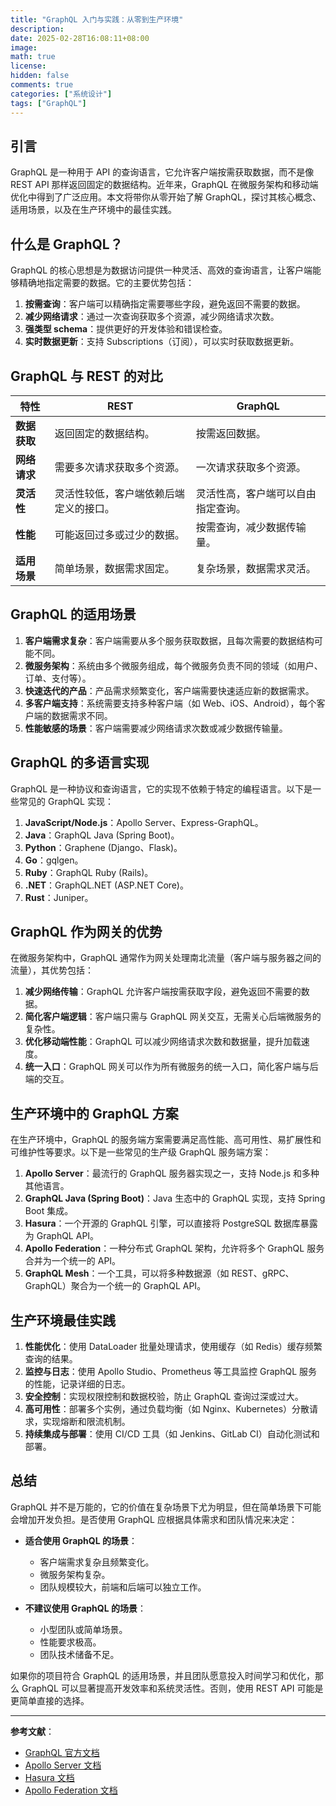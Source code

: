```yaml
---
title: "GraphQL 入门与实践：从零到生产环境"
description: 
date: 2025-02-28T16:08:11+08:00
image: 
math: true
license: 
hidden: false
comments: true
categories: ["系统设计"]
tags: ["GraphQL"]
---
```


## 引言

GraphQL 是一种用于 API 的查询语言，它允许客户端按需获取数据，而不是像 REST API 那样返回固定的数据结构。近年来，GraphQL 在微服务架构和移动端优化中得到了广泛应用。本文将带你从零开始了解 GraphQL，探讨其核心概念、适用场景，以及在生产环境中的最佳实践。

## 什么是 GraphQL？

GraphQL 的核心思想是为数据访问提供一种灵活、高效的查询语言，让客户端能够精确地指定需要的数据。它的主要优势包括：

1. **按需查询**：客户端可以精确指定需要哪些字段，避免返回不需要的数据。
2. **减少网络请求**：通过一次查询获取多个资源，减少网络请求次数。
3. **强类型 schema**：提供更好的开发体验和错误检查。
4. **实时数据更新**：支持 Subscriptions（订阅），可以实时获取数据更新。

## GraphQL 与 REST 的对比

| **特性**                | **REST**                              | **GraphQL**                          |
|-------------------------|--------------------------------------|--------------------------------------|
| **数据获取**            | 返回固定的数据结构。                 | 按需返回数据。                       |
| **网络请求**            | 需要多次请求获取多个资源。           | 一次请求获取多个资源。               |
| **灵活性**              | 灵活性较低，客户端依赖后端定义的接口。 | 灵活性高，客户端可以自由指定查询。   |
| **性能**                | 可能返回过多或过少的数据。           | 按需查询，减少数据传输量。           |
| **适用场景**            | 简单场景，数据需求固定。             | 复杂场景，数据需求灵活。             |

## GraphQL 的适用场景

1. **客户端需求复杂**：客户端需要从多个服务获取数据，且每次需要的数据结构可能不同。
2. **微服务架构**：系统由多个微服务组成，每个微服务负责不同的领域（如用户、订单、支付等）。
3. **快速迭代的产品**：产品需求频繁变化，客户端需要快速适应新的数据需求。
4. **多客户端支持**：系统需要支持多种客户端（如 Web、iOS、Android），每个客户端的数据需求不同。
5. **性能敏感的场景**：客户端需要减少网络请求次数或减少数据传输量。

## GraphQL 的多语言实现

GraphQL 是一种协议和查询语言，它的实现不依赖于特定的编程语言。以下是一些常见的 GraphQL 实现：

1. **JavaScript/Node.js**：Apollo Server、Express-GraphQL。
2. **Java**：GraphQL Java (Spring Boot)。
3. **Python**：Graphene (Django、Flask)。
4. **Go**：gqlgen。
5. **Ruby**：GraphQL Ruby (Rails)。
6. **.NET**：GraphQL.NET (ASP.NET Core)。
7. **Rust**：Juniper。

## GraphQL 作为网关的优势

在微服务架构中，GraphQL 通常作为网关处理南北流量（客户端与服务器之间的流量），其优势包括：

1. **减少网络传输**：GraphQL 允许客户端按需获取字段，避免返回不需要的数据。
2. **简化客户端逻辑**：客户端只需与 GraphQL 网关交互，无需关心后端微服务的复杂性。
3. **优化移动端性能**：GraphQL 可以减少网络请求次数和数据量，提升加载速度。
4. **统一入口**：GraphQL 网关可以作为所有微服务的统一入口，简化客户端与后端的交互。

## 生产环境中的 GraphQL 方案

在生产环境中，GraphQL 的服务端方案需要满足高性能、高可用性、易扩展性和可维护性等要求。以下是一些常见的生产级 GraphQL 服务端方案：

1. **Apollo Server**：最流行的 GraphQL 服务器实现之一，支持 Node.js 和多种其他语言。
2. **GraphQL Java (Spring Boot)**：Java 生态中的 GraphQL 实现，支持 Spring Boot 集成。
3. **Hasura**：一个开源的 GraphQL 引擎，可以直接将 PostgreSQL 数据库暴露为 GraphQL API。
4. **Apollo Federation**：一种分布式 GraphQL 架构，允许将多个 GraphQL 服务合并为一个统一的 API。
5. **GraphQL Mesh**：一个工具，可以将多种数据源（如 REST、gRPC、GraphQL）聚合为一个统一的 GraphQL API。

## 生产环境最佳实践

1. **性能优化**：使用 DataLoader 批量处理请求，使用缓存（如 Redis）缓存频繁查询的结果。
2. **监控与日志**：使用 Apollo Studio、Prometheus 等工具监控 GraphQL 服务的性能，记录详细的日志。
3. **安全控制**：实现权限控制和数据校验，防止 GraphQL 查询过深或过大。
4. **高可用性**：部署多个实例，通过负载均衡（如 Nginx、Kubernetes）分散请求，实现熔断和限流机制。
5. **持续集成与部署**：使用 CI/CD 工具（如 Jenkins、GitLab CI）自动化测试和部署。

## 总结

GraphQL 并不是万能的，它的价值在复杂场景下尤为明显，但在简单场景下可能会增加开发负担。是否使用 GraphQL 应根据具体需求和团队情况来决定：

- **适合使用 GraphQL 的场景**：
  - 客户端需求复杂且频繁变化。
  - 微服务架构复杂。
  - 团队规模较大，前端和后端可以独立工作。

- **不建议使用 GraphQL 的场景**：
  - 小型团队或简单场景。
  - 性能要求极高。
  - 团队技术储备不足。

如果你的项目符合 GraphQL 的适用场景，并且团队愿意投入时间学习和优化，那么 GraphQL 可以显著提高开发效率和系统灵活性。否则，使用 REST API 可能是更简单直接的选择。

---

**参考文献**：
- [GraphQL 官方文档](https://graphql.org/)
- [Apollo Server 文档](https://www.apollographql.com/docs/apollo-server/)
- [Hasura 文档](https://hasura.io/docs/)
- [Apollo Federation 文档](https://www.apollographql.com/docs/federation/)
